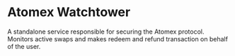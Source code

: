 # Atomex Watchtower

A standalone service responsible for securing the Atomex protocol.  
Monitors active swaps and makes redeem and refund transaction on behalf of the user.
